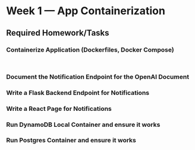 # Week 1 — App Containerization 

## Required Homework/Tasks

### Containerize Application (Dockerfiles, Docker Compose)


```

```



```

```


### Document the Notification Endpoint for the OpenAI Document


### Write a Flask Backend Endpoint for Notifications


### Write a React Page for Notifications


### Run DynamoDB Local Container and ensure it works


### Run Postgres Container and ensure it works

